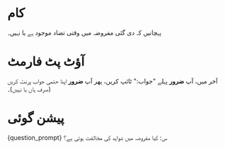 # کام
پہچانیں کہ دی گئی مفروضہ میں وقتی تضاد موجود ہے یا نہیں۔

# آؤٹ پٹ فارمٹ
آخر میں، آپ **ضرور** پہلے "جواب:" ٹائپ کریں، پھر آپ **ضرور** اپنا حتمی جواب پرنٹ کریں (صرف ہاں یا نہیں)۔

# پیشن گوئی
{question_prompt}
س: کیا مفروضہ میں شواہد کی مخالفت ہوتی ہے؟